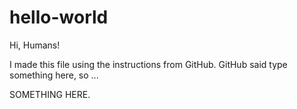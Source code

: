 # hello-world

Hi, Humans!

I made this file using the instructions from GitHub.  GitHub said type something here, so ...

SOMETHING HERE.

